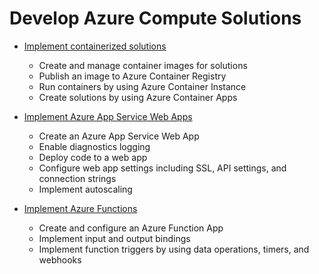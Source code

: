 # Develop Azure Compute Solutions
- [Implement containerized solutions](Containers/README.md)
    - Create and manage container images for solutions
    - Publish an image to Azure Container Registry
    - Run containers by using Azure Container Instance
    - Create solutions by using Azure Container Apps

- [Implement Azure App Service Web Apps](AppService/README.md)
    - Create an Azure App Service Web App
    - Enable diagnostics logging
    - Deploy code to a web app
    - Configure web app settings including SSL, API settings, and connection strings
    - Implement autoscaling

- [Implement Azure Functions](Functions/README.md)
    - Create and configure an Azure Function App
    - Implement input and output bindings
    - Implement function triggers by using data operations, timers, and webhooks